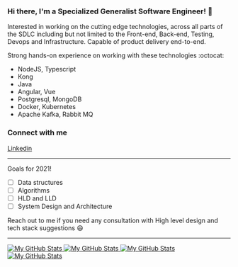 ### Hi there, I'm a Specialized Generalist Software Engineer! :rocket: 

Interested in working on the cutting edge technologies, across all parts of the SDLC including but not limited to the 
Front-end, Back-end, Testing, Devops and Infrastructure.
Capable of product delivery end-to-end.

Strong hands-on experience on working with these technologies  :octocat:
- NodeJS, Typescript
- Kong
- Java
- Angular, Vue
- Postgresql, MongoDB
- Docker, Kubernetes
- Apache Kafka, Rabbit MQ

### Connect with me

[Linkedin]

---

Goals for 2021!
- [ ] Data structures 
- [ ] Algorithms
- [ ] HLD and LLD
- [ ] System Design and Architecture

Reach out to me if you need any consultation with High level design and tech stack suggestions :smile:

---
<a href="https://github.com/shreyas-segu#gh-light-mode-only">
  <img src="https://github-readme-stats.vercel.app/api?username=shreyas-segu&count_private=true&hide=stars&theme=flag-india#gh-light-mode-only" alt="My GitHub Stats" />
  <img src="https://github-readme-stats.vercel.app/api/top-langs/?username=shreyas-segu&layout=compact&count_private=true&theme=flag-india#gh-light-mode-only" alt="My GitHub Stats" />
</a>

<a href="https://github.com/shreyas-segu#gh-dark-mode-only">
  <img src="https://github-readme-stats.vercel.app/api?username=shreyas-segu&count_private=true&hide=stars&theme=discord_old_blurple#gh-dark-mode-only" alt="My GitHub Stats" />
  <img src="https://github-readme-stats.vercel.app/api/top-langs/?username=shreyas-segu&layout=compact&count_private=true&theme=discord_old_blurple#gh-light-mode-only" alt="My GitHub Stats" />
</a>

[Linkedin]: https://linkedin.com/in/shreyassegu/

